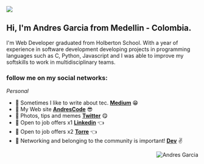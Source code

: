 ![](https://blog.zoho.com/wp-content/uploads/2019/08/new-Converted.gif)


## Hi, I'm Andres Garcia from Medellin - Colombia.
I'm Web Developer graduated from Holberton School. With a year of experience in software development developing projects in programming languages ​​such as C, Python, Javascript and I was able to improve my softskills to work in multidisciplinary teams.

### follow me on my social networks:

_Personal_
* :floppy_disk: Sometimes I like to write about tec. **[Medium](https://medium.com/@felipe.garcia0191)** :grin:
* :floppy_disk: My Web site **[AndresCode](https://andrescode.vercel.app/)** :sunglasses:
* :floppy_disk: Photos, tips and memes **[Twitter](https://twitter.com/andres0191)** :yum:
* :floppy_disk: Open to job offers x1 **[Linkedin](https://www.linkedin.com/in/anfegar/)** :point_left:
* :floppy_disk: Open to job offers x2 **[Torre](https://bio.torre.co/en/andresfelipegarciarendon)** :point_left:
* :floppy_disk: Networking and belonging to the community is important! **[Dev](https://dev.to/andres0191)** :v:

<p align="right"> <img src="https://komarev.com/ghpvc/?username=andres0191" alt="Andres Garcia"/></p>
